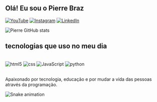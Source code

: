 ## Olá! Eu sou o Pierre Braz

[![YouTube](https://img.shields.io/badge/YouTube-FF0000?style=for-the-badge&logo=youtube&logoColor=white)](https://www.youtube.com/@PIERREBRAZ_1)
[![Instagram](https://img.shields.io/badge/Instagram-E4405F?style=for-the-badge&logo=instagram&logoColor=white)](https://www.youtube.com/@PIERREBRAZ_1)
[![LinkedIn](https://img.shields.io/badge/LinkedIn-0077B5?style=for-the-badge&logo=linkedin&logoColor=white)](https://www.linkedin.com/in/pierre-braz-597263295?utm_source=share&utm_campaign=share_via&utm_content=profile&utm_medium=android_app)

![Pierre GitHub stats](https://github-readme-stats.vercel.app/api?username=PierreBraz4&show_icons=true&theme=dracula)

## tecnologias que uso no meu dia

<div style="display: inline_block"><br/>
  <img align="center" alt="html5" src="https://img.shields.io/badge/HTML5-E34F26?style=for-the-badge&logo=html5&logoColor=white"/>
  <img align="center" alt="css" src="https://img.shields.io/badge/CSS3-1572B6?style=for-the-badge&logo=css3&logoColor=white"/>
  <img align="center" alt="JavaScript" src="https://img.shields.io/badge/JavaScript-F7DF1E?style=for-the-badge&logo=javascript&logoColor=black"/>
  <img align="center" alt="python" src="https://img.shields.io/badge/Python-3776AB?style=for-the-badge&logo=python&logoColor=white"/>
</div><br/>

Apaixonado por tecnologia, educação e por mudar a vida das pessoas através da
programação.

![Snake animation](https://github.com/pierreBraz4/pierreBraz4/blob/output/github-contribution-grid-snake.svg)
